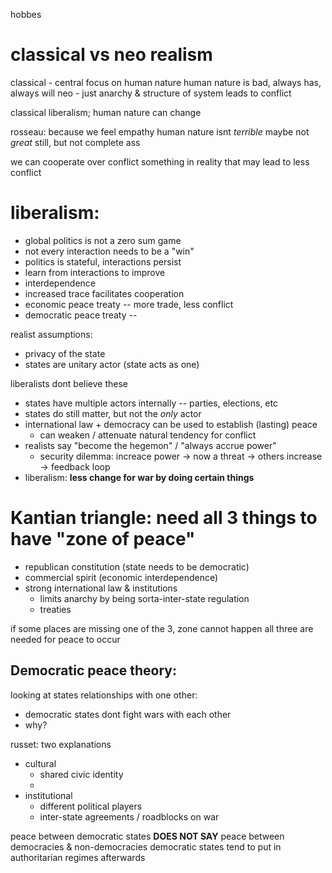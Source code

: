 hobbes


# classical vs neo realism

classical - central focus on human nature
  human nature is bad, always has, always will
neo - just anarchy & structure of system leads to conflict

classical liberalism; human nature can change

rosseau: because we feel empathy human nature isnt *terrible*
maybe not *great* still, but not complete ass

we can cooperate over conflict
something in reality that may lead to less conflict

# liberalism:

- global politics is not a zero sum game
- not every interaction needs to be a "win"
- politics is stateful, interactions persist
- learn from interactions to improve
- interdependence
- increased trace facilitates cooperation
- economic peace treaty -- more trade, less conflict
- democratic peace treaty --

realist assumptions:
- privacy of the state
- states are unitary actor (state acts as one)

liberalists dont believe these
- states have multiple actors internally -- parties, elections, etc
- states do still matter, but not the *only* actor
- international law + democracy can be used to establish (lasting) peace
  - can weaken / attenuate natural tendency for conflict
- realists say "become the hegemon" / "always accrue power"
  - security dilemma: increace power -> now a threat -> others increase -> feedback loop
- liberalism: **less change for war by doing certain things**

# Kantian triangle: need all 3 things to have "zone of peace"

- republican constitution (state needs to be democratic)
- commercial spirit (economic interdependence)
- strong international law & institutions
  - limits anarchy by being sorta-inter-state regulation
  - treaties

if some places are missing one of the 3, zone cannot happen
all three are needed for peace to occur

## Democratic peace theory:

looking at states relationships with one other:
- democratic states dont fight wars with each other
- why?

russet: two explanations
- cultural
  - shared civic identity
  -
- institutional
  - different political players
  - inter-state agreements / roadblocks on war

peace between democratic states
**DOES NOT SAY** peace between democracies & non-democracies
democratic states tend to put in authoritarian regimes afterwards
